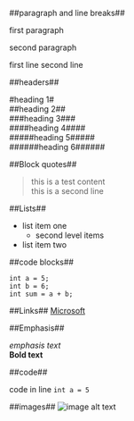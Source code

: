 ##paragraph and line breaks##

first paragraph

second paragraph

first line
second line

##headers##

#heading 1#  
##heading 2##  
###heading 3###  
####heading 4####  
#####heading 5#####  
######heading 6######  

##Block quotes##

> this is a test content  
> this is a second line

##Lists##

+ list item one
	+ second level items
+ list item two

##code blocks##

	int a = 5;
	int b = 6;
	int sum = a + b;

##Links##
[Microsoft](http://www.microsoft.com "Microsoft Site")

##Emphasis##

*emphasis text*  
**Bold text**  

##code##

code in line `int a = 5`

##images##
![image alt text](http://www.yooyoo360.com/photo/2009-1-3/20090114090011429.jpg "Camera")
